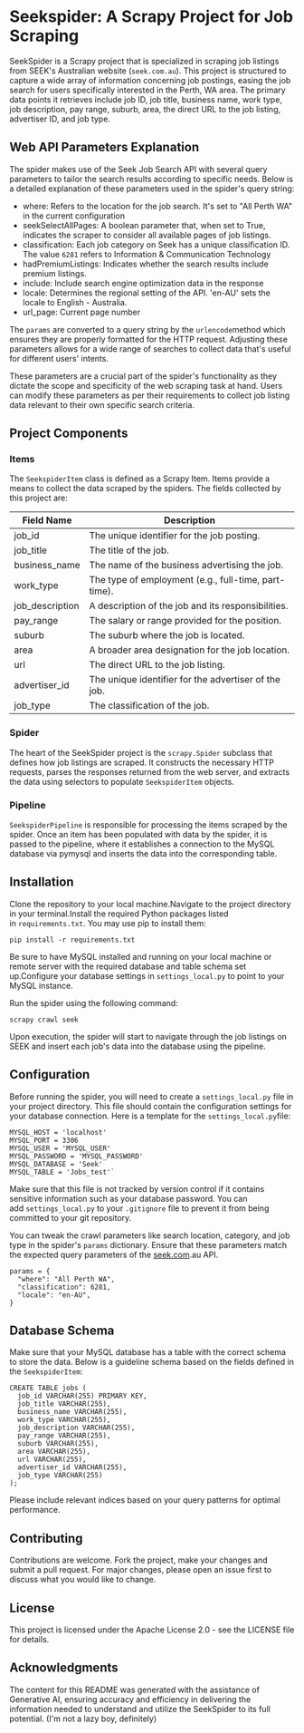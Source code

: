 # Seekspider: A Scrapy Project for Job Scraping

SeekSpider is a Scrapy project that is specialized in scraping job listings from SEEK's Australian website (`seek.com.au`). This project is structured to capture a wide array of information concerning job postings, easing the job search for users specifically interested in the Perth, WA area. The primary data points it retrieves include job ID, job title, business name, work type, job description, pay range, suburb, area, the direct URL to the job listing, advertiser ID, and job type.

## Web API Parameters Explanation

The spider makes use of the Seek Job Search API with several query parameters to tailor the search results according to specific needs. Below is a detailed explanation of these parameters used in the spider's query string:

- where: Refers to the  location for the job search. It's set to "All Perth WA" in the current configuration
- seekSelectAllPages: A boolean parameter that, when set to True, indicates the scraper to consider all available pages of job listings.
- classification: Each job category on Seek has a unique classification ID. The value `6281` refers to Information & Communication Technology
- hadPremiumListings: Indicates whether the search results include premium listings. 
- include: Include search engine optimization data in the response
- locale: Determines the regional setting of the API. 'en-AU' sets the locale to English - Australia.
- url_page: Current page number

The `params` are converted to a query string by the `urlencode`method which ensures they are properly formatted for the HTTP request. Adjusting these parameters allows for a wide range of searches to collect data that's useful for different users' intents.

These parameters are a crucial part of the spider's functionality as they dictate the scope and specificity of the web scraping task at hand. Users can modify these parameters as per their requirements to collect job listing data relevant to their own specific search criteria.


## Project Components

### Items

The `SeekspiderItem` class is defined as a Scrapy Item. Items provide a means to collect the data scraped by the spiders. The fields collected by this project are:

| Field Name | Description |
| --- | --- |
| job_id | The unique identifier for the job posting. |
| job_title | The title of the job. |
| business_name | The name of the business advertising the job. |
| work_type | The type of employment (e.g., full-time, part-time). |
| job_description | A description of the job and its responsibilities. |
| pay_range | The salary or range provided for the position. |
| suburb | The suburb where the job is located. |
| area | A broader area designation for the job location. |
| url | The direct URL to the job listing. |
| advertiser_id | The unique identifier for the advertiser of the job. |
| job_type | The classification of the job. |

### Spider

The heart of the SeekSpider project is the `scrapy.Spider` subclass that defines how job listings are scraped. It constructs the necessary HTTP requests, parses the responses returned from the web server, and extracts the data using selectors to populate `SeekspiderItem` objects.

### Pipeline

`SeekspiderPipeline` is responsible for processing the items scraped by the spider. Once an item has been populated with data by the spider, it is passed to the pipeline, where it establishes a connection to the MySQL database via pymysql and inserts the data into the corresponding table.



## Installation

Clone the repository to your local machine.Navigate to the project directory in your terminal.Install the required Python packages listed in `requirements.txt`. You may use pip to install them:


```pip install -r requirements.txt```

Be sure to have MySQL installed and running on your local machine or remote server with the required database and table schema set up.Configure your database settings in `settings_local.py` to point to your MySQL instance.

Run the spider using the following command:

`scrapy crawl seek`

Upon execution, the spider will start to navigate through the job listings on SEEK and insert each job's data into the database using the pipeline.

## Configuration

Before running the spider, you will need to create a `settings_local.py` file in your project directory. This file should contain the configuration settings for your database connection. Here is a template for the `settings_local.py`file:

```
MYSQL_HOST = 'localhost'
MYSQL_PORT = 3306
MYSQL_USER = 'MYSQL_USER'
MYSQL_PASSWORD = 'MYSQL_PASSWORD'
MYSQL_DATABASE = 'Seek'
MYSQL_TABLE = 'Jobs_test'`
```

Make sure that this file is not tracked by version control if it contains sensitive information such as your database password. You can add `settings_local.py` to your `.gitignore` file to prevent it from being committed to your git repository.

You can tweak the crawl parameters like search location, category, and job type in the spider's `params` dictionary. Ensure that these parameters match the expected query parameters of the [seek.com](https://seek.com/).au API.


```
params = {
  "where": "All Perth WA",
  "classification": 6281,
  "locale": "en-AU",
}
```


## Database Schema

Make sure that your MySQL database has a table with the correct schema to store the data. Below is a guideline schema based on the fields defined in the `SeekspiderItem`:

```
CREATE TABLE jobs (
  job_id VARCHAR(255) PRIMARY KEY,
  job_title VARCHAR(255),
  business_name VARCHAR(255),
  work_type VARCHAR(255),
  job_description VARCHAR(255),
  pay_range VARCHAR(255),
  suburb VARCHAR(255),
  area VARCHAR(255),
  url VARCHAR(255),
  advertiser_id VARCHAR(255),
  job_type VARCHAR(255)
);
```
Please include relevant indices based on your query patterns for optimal performance.

## Contributing

Contributions are welcome. Fork the project, make your changes and submit a pull request. For major changes, please open an issue first to discuss what you would like to change.

## License

This project is licensed under the Apache License 2.0 - see the LICENSE file for details.


## Acknowledgments

The content for this README was generated with the assistance of Generative AI, ensuring accuracy and efficiency in delivering the information needed to understand and utilize the SeekSpider to its full potential. (I'm not a lazy boy, definitely)
